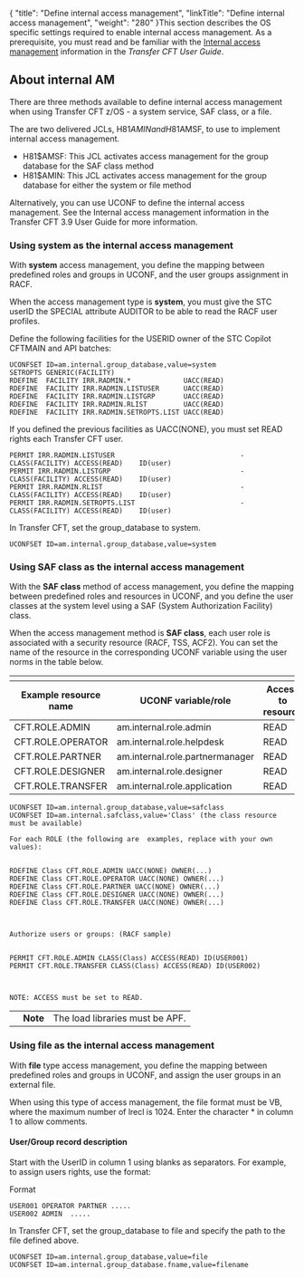 {
    "title": "Define internal access management",
    "linkTitle": "Define internal access management",
    "weight": "280"
}This section describes the OS specific settings required to enable internal access management. As a prerequisite, you must read and be familiar with the [Internal access management](https://docs.axway.com/bundle/TransferCFT_38_UsersGuide_allOS_en_HTML5/page/Content/internal_access_mgt/internal_a_m_start_here.htm) information in the *Transfer CFT User Guide*.

## About internal AM

There are three methods available to define internal access management when using Transfer CFT z/OS - a system service, SAF class, or a file.

The are two delivered JCLs, H81$AMIN and H81$AMSF, to use to implement internal access management.

-   H81$AMSF: This JCL activates access management for the group database for the SAF class method
-   H81$AMIN: This JCL activates access management for the group database for either the system or file method

Alternatively, you can use UCONF to define the internal access management. See the Internal access management information in the Transfer CFT <span class="mc-variable axway_variables.Component_Version variable">3.9</span> <span class="mc-variable suite_variables.DocTypeUser variable">User Guide</span> for more information.

### Using system as the internal access management

With **system** access management, you define the mapping between predefined roles and groups in UCONF, and the user groups assignment in RACF.

When the access management type is **system**, you must give the STC userID the SPECIAL attribute AUDITOR to be able to read the RACF user profiles.

Define the following facilities for the USERID owner of the STC Copilot CFTMAIN and API batches:



    UCONFSET ID=am.internal.group_database,value=system
    SETROPTS GENERIC(FACILITY)
    RDEFINE  FACILITY IRR.RADMIN.*             UACC(READ)
    RDEFINE  FACILITY IRR.RADMIN.LISTUSER      UACC(READ)
    RDEFINE  FACILITY IRR.RADMIN.LISTGRP       UACC(READ)
    RDEFINE  FACILITY IRR.RADMIN.RLIST         UACC(READ)
    RDEFINE  FACILITY IRR.RADMIN.SETROPTS.LIST UACC(READ)

If you defined the previous facilities as UACC(NONE), you must set READ rights each Transfer CFT user.



    PERMIT IRR.RADMIN.LISTUSER                               -CLASS(FACILITY) ACCESS(READ)    ID(user)
    PERMIT IRR.RADMIN.LISTGRP                                -CLASS(FACILITY) ACCESS(READ)    ID(user)
    PERMIT IRR.RADMIN.RLIST                                  -CLASS(FACILITY) ACCESS(READ)    ID(user)
    PERMIT IRR.RADMIN.SETROPTS.LIST                          -CLASS(FACILITY) ACCESS(READ)    ID(user)

In Transfer CFT, set the <span class="code">group\_database</span> to <span class="code">system</span>.


    UCONFSET ID=am.internal.group_database,value=system

### Using SAF class as the internal access management

With the **SAF class** method of access management, you define the mapping between predefined roles and resources in UCONF, and you define the user classes at the system level using a SAF (System Authorization Facility) class.

When the access management method is **SAF class**, each user role is associated with a security resource (RACF, TSS, ACF2). You can set the name of the resource in the corresponding UCONF variable using the user norms in the table below.

<table>
   <th>
      <tr>
<th>Example resource name         </th>
<th>UCONF variable/role         </th>
<th>Access to resource         </th>
      </tr>
   </thead>
   <tbody>
      <tr>
         <td>CFT.ROLE.ADMIN         </td>
         <td>am.internal.role.admin         </td>
         <td>READ         </td>
      </tr>
      <tr>
         <td>CFT.ROLE.OPERATOR         </td>
         <td>am.internal.role.helpdesk         </td>
         <td>READ         </td>
      </tr>
      <tr>
         <td>CFT.ROLE.PARTNER         </td>
         <td>am.internal.role.partnermanager         </td>
         <td>READ         </td>
      </tr>
      <tr>
         <td>CFT.ROLE.DESIGNER         </td>
         <td>am.internal.role.designer         </td>
         <td>READ         </td>
      </tr>
      <tr>
         <td>CFT.ROLE.TRANSFER         </td>
         <td>am.internal.role.application         </td>
         <td>READ         </td>
      </tr>
   </tbody>
</table>



    UCONFSET ID=am.internal.group_database,value=safclass
    UCONFSET ID=am.internal.safclass,value='Class' (the class resource must be available)
     
    For each ROLE (the following are  examples, replace with your own values):


    RDEFINE Class CFT.ROLE.ADMIN UACC(NONE) OWNER(...)
    RDEFINE Class CFT.ROLE.OPERATOR UACC(NONE) OWNER(...)
    RDEFINE Class CFT.ROLE.PARTNER UACC(NONE) OWNER(...)
    RDEFINE Class CFT.ROLE.DESIGNER UACC(NONE) OWNER(...)
    RDEFINE Class CFT.ROLE.TRANSFER UACC(NONE) OWNER(...)


     
    Authorize users or groups: (RACF sample)


    PERMIT CFT.ROLE.ADMIN CLASS(Class) ACCESS(READ) ID(USER001)
    PERMIT CFT.ROLE.TRANSFER CLASS(Class) ACCESS(READ) ID(USER002)


     
    NOTE: ACCESS must be set to READ.

<table>
   <tbody>
      <tr>
         <td>         </td>
         <td><span><strong>Note</strong></span>         </td>
         <td>The load libraries must be APF.         </td>
      </tr>
   </tbody>
</table>

### Using file as the internal access management

With **file** type access management, you define the mapping between predefined roles and groups in UCONF, and assign the user groups in an external file.

When using this type of access management, the file format must be VB, where the maximum number of <span class="code">lrecl </span>is 1024. Enter the character \* in column 1 to allow comments.

#### User/Group record description

Start with the <span class="code">UserID </span>in column 1 using blanks as separators. For example, to assign users rights, use the format:

Format



    USER001 OPERATOR PARTNER .....
    USER002 ADMIN  ..... 

In Transfer CFT, set the <span class="code">group\_database</span> to file and specify the path to the file defined above.



    UCONFSET ID=am.internal.group_database,value=file
    UCONFSET ID=am.internal.group_database.fname,value=filename
